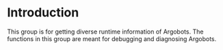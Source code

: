 # Introduction
This group is for getting diverse runtime information of Argobots. The functions in this group are meant for debugging and diagnosing Argobots.

